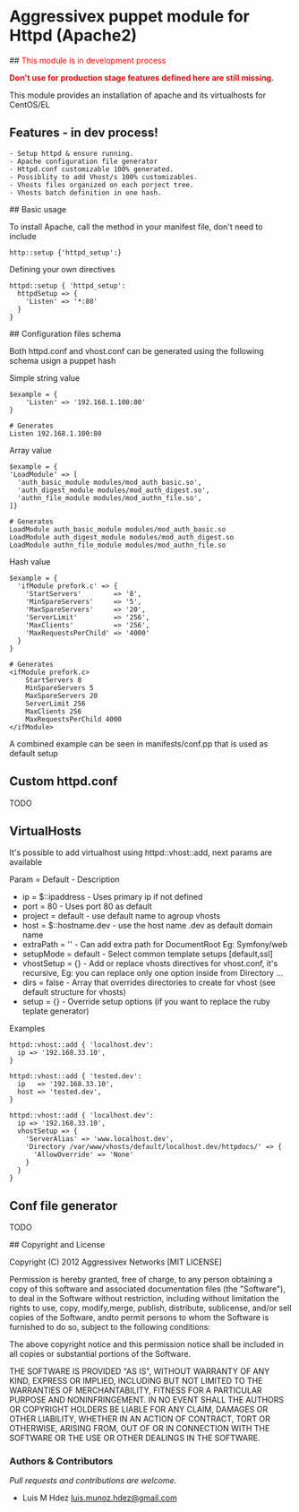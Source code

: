 # Aggressivex puppet module for Httpd (Apache2)

## <span style="color:red">This module is in development process </span>

<span style="color:red">**Don't use for production stage features defined here 
are still missing.**</span>

This module provides an installation of apache and its virtualhosts for CentOS/EL

## Features - in dev process!
    
    - Setup httpd & ensure running.
    - Apache configuration file generator
    - Httpd.conf customizable 100% generated.
    - Possiblity to add Vhost/s 100% customizables.
    - Vhosts files organized on each porject tree.
    - Vhosts batch definition in one hash.

## Basic usage

To install Apache, call the method in your manifest file, don't need to include

    http::setup {'httpd_setup':}

Defining your own directives

    httpd::setup { 'httpd_setup':
      httpdSetup => {
        'Listen' => '*:80'
      }
    }

## Configuration files schema

Both httpd.conf and vhost.conf can be generated using the following schema usign
a puppet hash

Simple string value

    $example = {
        'Listen' => '192.168.1.100:80'
    }

    # Generates
    Listen 192.168.1.100:80

Array value

    $example = {
    'LoadModule' => [
      'auth_basic_module modules/mod_auth_basic.so',
      'auth_digest_module modules/mod_auth_digest.so',
      'authn_file_module modules/mod_authn_file.so',
    ]}

    # Generates
    LoadModule auth_basic_module modules/mod_auth_basic.so
    LoadModule auth_digest_module modules/mod_auth_digest.so
    LoadModule authn_file_module modules/mod_authn_file.so

Hash value

    $example = {
      'ifModule prefork.c' => {
        'StartServers'        => '8',
        'MinSpareServers'     => '5',
        'MaxSpareServers'     => '20',
        'ServerLimit'         => '256',
        'MaxClients'          => '256',
        'MaxRequestsPerChild' => '4000'
      }
    }

    # Generates
    <ifModule prefork.c>
        StartServers 8
        MinSpareServers 5
        MaxSpareServers 20
        ServerLimit 256
        MaxClients 256
        MaxRequestsPerChild 4000
    </ifModule>

A combined example can be seen in manifests/conf.pp that is used as default setup

## Custom httpd.conf
TODO

## VirtualHosts

It's possible to add virtualhost using httpd::vhost::add, next params are
available

Param = Default - Description

- ip         = $::ipaddress - Uses primary ip if not defined
- port       = 80 - Uses port 80 as default
- project    = default - use default name to agroup vhosts
- host       = $::hostname.dev - use the host name .dev as default domain name
- extraPath  = '' - Can add extra path for DocumentRoot Eg: Symfony/web
- setupMode  = default - Select common template setups [default,ssl]
- vhostSetup = {} - Add or replace vhosts directives for vhost.conf, it's 
recursive, Eg: you can replace only one option inside from Directory …
- dirs       = false - Array that overrides directories to create for vhost (see
    default structure for vhosts)
- setup      = {} - Override setup options (if you want to replace the
    ruby teplate generator)

Examples

    httpd::vhost::add { 'localhost.dev':
      ip => '192.168.33.10',
    }

    httpd::vhost::add { 'tested.dev':
      ip   => '192.168.33.10',
      host => 'tested.dev',
    }

    httpd::vhost::add { 'localhost.dev':
      ip => '192.168.33.10',
      vhostSetup => {
        'ServerAlias' => 'www.localhost.dev',
        'Directory /var/www/vhosts/default/localhost.dev/httpdocs/' => {
          'AllowOverride' => 'None'
        }
      }
    }

## Conf file generator
TODO

## Copyright and License

Copyright (C) 2012 Aggressivex Networks [MIT LICENSE]

Permission is hereby granted, free of charge, to any person obtaining a copy of 
this software and associated documentation files (the "Software"), to deal in 
the Software without restriction, including without limitation the rights to 
use, copy, modify,merge, publish, distribute, sublicense, and/or sell copies of 
the Software, andto permit persons to whom the Software is furnished to do so, 
subject to the following conditions:

The above copyright notice and this permission notice shall be included in all 
copies or substantial portions of the Software.

THE SOFTWARE IS PROVIDED "AS IS", WITHOUT WARRANTY OF ANY KIND, EXPRESS OR 
IMPLIED, INCLUDING BUT NOT LIMITED TO THE WARRANTIES OF MERCHANTABILITY, FITNESS
FOR A PARTICULAR PURPOSE AND NONINFRINGEMENT. IN NO EVENT SHALL THE AUTHORS OR 
COPYRIGHT HOLDERS BE LIABLE FOR ANY CLAIM, DAMAGES OR OTHER LIABILITY, WHETHER 
IN AN ACTION OF CONTRACT, TORT OR OTHERWISE, ARISING FROM, OUT OF OR IN 
CONNECTION WITH THE SOFTWARE OR THE USE OR OTHER DEALINGS IN THE SOFTWARE.

### Authors & Contributors

*Pull requests and contributions are welcome.*

- Luis M Hdez <luis.munoz.hdez@gmail.com>

